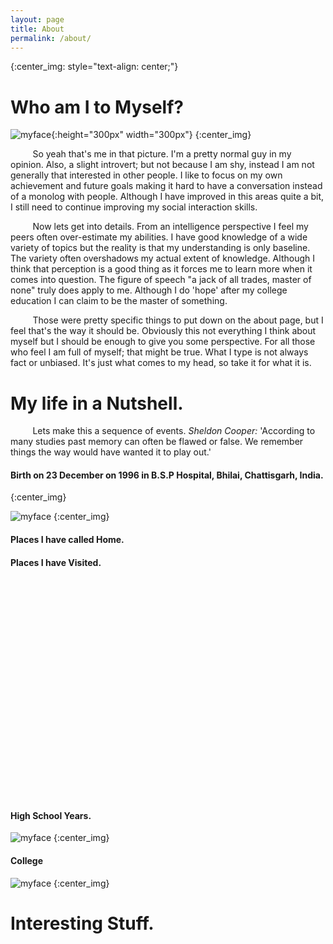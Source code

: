 ```yaml
---
layout: page
title: About
permalink: /about/
---
```


{:center_img: style="text-align: center;"}

# Who am I to Myself?

![myface](https://scontent-ort2-1.xx.fbcdn.net/v/t1.0-9/12063434_10204282048726475_7634428386806909401_n.jpg?oh=3b2305e57e939415540849b0c7d3758a&oe=5AB2B525 "Thanks Facebook, for hosting pictures."){:height="300px" width="300px"}
{:center_img}

&nbsp;&nbsp;&nbsp;&nbsp;&nbsp;&nbsp;&nbsp;&nbsp;
So yeah that's me in that picture. I'm a pretty normal guy in my opinion. Also, a slight introvert; but not because I am shy, instead I am not generally that interested in other people. I like to focus on my own achievement and future goals making it hard to have a conversation instead of a monolog with people. Although I have improved in this areas quite a bit, I still need to continue improving my social interaction skills.

&nbsp;&nbsp;&nbsp;&nbsp;&nbsp;&nbsp;&nbsp;&nbsp;
Now lets get into details. From an intelligence perspective I feel my peers often over-estimate my abilities. I have good knowledge of a wide variety of topics but the reality is that my understanding is only baseline. The variety often overshadows my actual extent of knowledge. Although I think that perception is a good thing as it forces me to learn more when it comes into question. The figure of speech "a jack of all trades, master of none" truly does apply to me. Although I do 'hope' after my college education I can claim to be the master of something.

&nbsp;&nbsp;&nbsp;&nbsp;&nbsp;&nbsp;&nbsp;&nbsp;
Those were pretty specific things to put down on the about page, but I feel that's the way it should be. Obviously this not everything I think about myself but I should be enough to give you some perspective. For all those who feel I am full of myself; that might be true. What I type is not always fact or unbiased. It's just what comes to my head, so take it for what it is.

<!---

# Who am I to Others?

Family -> Mother

Friend -> Neha

Peer -> Nathan

Teacher -> Gustavo or Jeff

--->

# My life in a Nutshell.

&nbsp;&nbsp;&nbsp;&nbsp;&nbsp;&nbsp;&nbsp;&nbsp;
Lets make this a sequence of events. *Sheldon Cooper:* 'According to many studies past memory can often be flawed or false. We remember things the way would have wanted it to play out.'

#### Birth on 23 December on 1996 in B.S.P Hospital, Bhilai, Chattisgarh, India.
{:center_img}

![myface](https://scontent-ort2-1.xx.fbcdn.net/v/t1.0-9/10845965_10202615536784718_25816546873617145_n.jpg?oh=b55c254e545b8ebb9bdb46b149613b8f&oe=5AC21EDF "Thanks Facebook, for hosting pictures.")
{:center_img}

#### Places I have called Home.

#### Places I have Visited.

<!--- Import Scripts --->
<script src="https://www.amcharts.com/lib/3/ammap.js" type="text/javascript"></script>
<script src="https://www.amcharts.com/lib/3/maps/js/worldHigh.js" type="text/javascript"></script>
<script src="https://www.amcharts.com/lib/3/themes/dark.js" type="text/javascript"></script>

<!--- Create Division (Fix Centering Issues) --->
<div style="margin: 0 auto; height: 350px; width: 750px;">
<div id="mapdiv" style="width: 100%; height: 100%;"></div></div>

<!--- Custom Script --->
<script type="text/javascript">
  // Object Def
  var map = AmCharts.makeChart("mapdiv",{

    // Map Settings
    type: "map",
    theme: "dark",
    projection: "eckert5",
    panEventsEnabled : true,
    backgroundColor : "#FDFDFD",
    backgroundAlpha : 0,
    zoomControl: {
      zoomControlEnabled : false
    },

    // Country Selection
    dataProvider : {
      map : "worldHigh",
      getAreasFromMap : true,
      areas : [
	       {"id": "FR", "showAsSelected": true},
	       {"id": "DE", "showAsSelected": true},
	       {"id": "IT", "showAsSelected": true},
	       {"id": "CH", "showAsSelected": true},
	       {"id": "GB", "showAsSelected": true},
	       {"id": "MX", "showAsSelected": true},
	       {"id": "US", "showAsSelected": true},
	       {"id": "EG", "showAsSelected": true},
	       {"id": "CN", "showAsSelected": true},
	       {"id": "IN", "showAsSelected": true},
	       {"id": "JO", "showAsSelected": true},
	       {"id": "KW", "showAsSelected": true},
	       {"id": "LB", "showAsSelected": true},
	       {"id": "NP", "showAsSelected": true},
	       {"id": "OM", "showAsSelected": true},
	       {"id": "QA", "showAsSelected": true},
	       {"id": "SG", "showAsSelected": true},
	       {"id": "SY", "showAsSelected": true},
	       {"id": "AE", "showAsSelected": true}
      ]
    },

    // Country Settings
    areasSettings : {
      autoZoom : true,
      color : "#B4B4B7",
      colorSolid : "#000000",
      selectedColor : "#000000",
      outlineColor : "#FDFDFD",
      rollOverColor : "#000000",
      rollOverOutlineColor : "#FDFDFD"
    }
  });
</script>

#### High School Years.

![myface](https://scontent-ort2-1.xx.fbcdn.net/v/t1.0-9/10626504_285696288291574_428361961027437700_n.jpg?oh=47f61d2b35ef8f257363293d1d71913e&oe=5AB07297 "Thanks Facebook, for hosting pictures.")
{:center_img}

#### College

![myface](https://scontent-ort2-1.xx.fbcdn.net/v/t1.0-9/14611071_10206292075055877_1205835522742700599_n.jpg?oh=c6d1e0562258667c82155667ad41890b&oe=5AB69096 "Thanks Facebook, for hosting pictures.")
{:center_img}

# Interesting Stuff.
